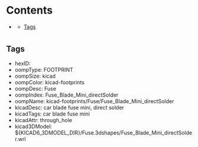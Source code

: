 



Contents
========

* [](#)
	* [Tags](#tags)

# 

## Tags

- hexID: 
- oompType: FOOTPRINT
- oompSize: kicad
- oompColor: kicad-footprints
- oompDesc: Fuse
- oompIndex: Fuse_Blade_Mini_directSolder
- oompName: kicad-footprints/Fuse/Fuse_Blade_Mini_directSolder
- kicadDesc: car blade fuse mini, direct solder
- kicadTags: car blade fuse mini
- kicadAttr: through_hole
- kicad3DModel: ${KICAD6_3DMODEL_DIR}/Fuse.3dshapes/Fuse_Blade_Mini_directSolder.wrl
